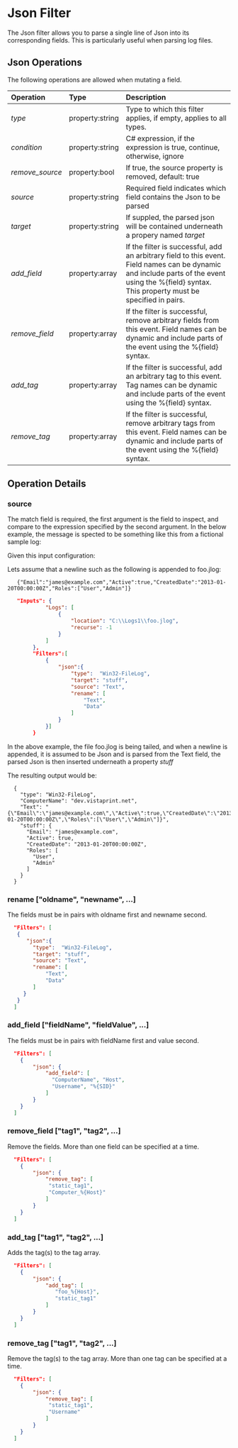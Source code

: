 # Json Filter
The Json filter allows you to parse a single line of Json into its corresponding fields.  This is
particularly useful when parsing log files.

## Json Operations
The following operations are allowed when mutating a field.

| Operation       |     Type        | Description                                                            
| :---------------|:----------------|:-----------------------------------------------------------------------|
| *type*          | property:string |Type to which this filter applies, if empty, applies to all types.
| *condition*     | property:string |C# expression, if the expression is true, continue, otherwise, ignore
| *remove_source* | property:bool   |If true, the source property is removed, default: true
| *source*        | property:string |Required field indicates which field contains the Json to be parsed
| *target*        | property:string |If suppled, the parsed json will be contained underneath a propery named *target*
| *add_field*     | property:array  |If the filter is successful, add an arbitrary field to this event.  Field names can be dynamic and include parts of the event using the %{field} syntax.  This property must be specified in pairs.                                    
| *remove_field*  | property:array  |If the filter is successful, remove arbitrary fields from this event.  Field names can be dynamic and include parts of the event using the %{field} syntax.                                
| *add_tag*       | property:array  |If the filter is successful, add an arbitrary tag to this event.  Tag names can be dynamic and include parts of the event using the %{field} syntax.                                  
| *remove_tag*    | property:array  |If the filter is successful, remove arbitrary tags from this event.  Field names can be dynamic and include parts of the event using the %{field} syntax.                          

## Operation Details
### source 
The match field is required, the first argument is the field to inspect, and compare to the expression specified by the second
argument.  In the below example, the message is spected to be something like this from a fictional sample log:

Given this input configuration:

Lets assume that a newline such as the following is appended to foo.jlog:
```
   {"Email":"james@example.com","Active":true,"CreatedDate":"2013-01-20T00:00:00Z","Roles":["User","Admin"]}
```

```json
   "Inputs": {
            "Logs": [
                {
                    "location": "C:\\Logs1\\foo.jlog",
                    "recurse": -1
                }
            ]
        },
        "Filters":[  
            {  
                "json":{  
                    "type":  "Win32-FileLog",                   
                    "target": "stuff",
                    "source": "Text",
                    "rename": [
                        "Text",
                        "Data"
                    ]                   
                }
            }]
        }       
```

In the above example, the file foo.jlog is being tailed, and when a newline is appended, it is assumed
to be Json and is parsed from the Text field, the parsed Json is then inserted underneath a property *stuff*

The resulting output would be:
```
  {
    "type": "Win32-FileLog",
    "ComputerName": "dev.vistaprint.net",
    "Text": "{\"Email\":\"james@example.com\",\"Active\":true,\"CreatedDate\":\"2013-01-20T00:00:00Z\",\"Roles\":[\"User\",\"Admin\"]}",
    "stuff": {
      "Email": "james@example.com",
      "Active": true,
      "CreatedDate": "2013-01-20T00:00:00Z",
      "Roles": [
        "User",
        "Admin"
      ]
    }
  }
```
### rename ["oldname", "newname", ...]
The fields must be in pairs with oldname first and newname second.
```json
  "Filters": [     
   {
	  "json":{  
        "type":  "Win32-FileLog",                   
        "target": "stuff",
        "source": "Text",
        "rename": [
            "Text",
            "Data"
        ]                   
     } 
   }     
  ]
```
### add_field ["fieldName", "fieldValue", ...]
The fields must be in pairs with fieldName first and value second.
```json
  "Filters": [     
    {
		"json": {      			
			"add_field": [
              "ComputerName", "Host",
              "Username", "%{SID}"				         
			]
		}                
    }     
  ]
```

### remove_field ["tag1", "tag2", ...]
Remove the fields.  More than one field can be specified at a time.
```json
  "Filters": [     
    {
		"json": {      			
			"remove_tag": [             
             "static_tag1",
             "Computer_%{Host}"
			]
		}                
    }     
  ]
```


### add_tag ["tag1", "tag2", ...]
Adds the tag(s) to the tag array.
```json
  "Filters": [     
    {
		"json": {      			
			"add_tag": [
               "foo_%{Host}",
			   "static_tag1"      
			]
		}                
    }     
  ]
```

### remove_tag ["tag1", "tag2", ...]
Remove the tag(s) to the tag array.  More than one tag can be specified at a time.
```json
  "Filters": [     
    {
		"json": {      			
			"remove_tag": [             
             "static_tag1",
             "Username"
			]
		}                
    }     
  ]
```
